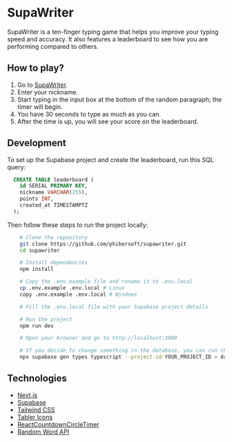 # SupaWriter

SupaWriter is a ten-finger typing game that helps you improve your typing speed and accuracy. It also features a
leaderboard to see how you are performing compared to others.

## How to play?

1. Go to [SupaWriter](https://supawriter.vercel.app).
2. Enter your nickname.
3. Start typing in the input box at the bottom of the random paragraph; the timer will begin.
4. You have 30 seconds to type as much as you can.
5. After the time is up, you will see your score on the leaderboard.

## Development

To set up the Supabase project and create the leaderboard, run this SQL query:

```sql
  CREATE TABLE leaderboard (
    id SERIAL PRIMARY KEY,
    nickname VARCHAR(255),
    points INT,
    created_at TIMESTAMPTZ
  );
```

Then follow these steps to run the project locally:

```bash
    # Clone the repository
    git clone https://github.com/phibersoft/supawriter.git
    cd supawriter

    # Install dependencies
    npm install

    # Copy the .env.example file and rename it to .env.local
    cp .env.example .env.local # Linux
    copy .env.example .env.local # Windows

    # Fill the .env.local file with your Supabase project details

    # Run the project
    npm run dev

    # Open your browser and go to http://localhost:3000

    # If you decide to change something in the database, you can run the following command to generate the types
    npx supabase gen types typescript --project-id YOUR_PROJECT_ID > database.types.ts
```

## Technologies

- [Next.js](https://nextjs.org)
- [Supabase](https://supabase.io)
- [Tailwind CSS](https://tailwindcss.com)
- [Tabler Icons](https://tablericons.com)
- [ReactCountdownCircleTimer](https://www.npmjs.com/package/react-countdown-circle-timer)
- [Random Word API](https://random-word-api.vercel.app/)
